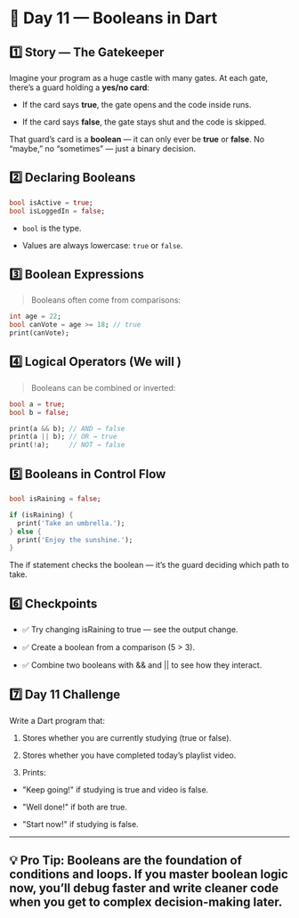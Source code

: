 # 🎯 Day 11 — Booleans in Dart
## 1️⃣ Story — The Gatekeeper
Imagine your program as a huge castle with many gates. At each gate, there’s a guard holding a **yes/no card**:

- If the card says **true**, the gate opens and the code inside runs.

- If the card says **false**, the gate stays shut and the code is skipped.

That guard’s card is a **boolean** — it can only ever be **true** or **false**. No “maybe,” no “sometimes” — just a binary decision.
## 2️⃣ Declaring Booleans
```dart
bool isActive = true;
bool isLoggedIn = false;
```
- `bool` is the type.

- Values are always lowercase: `true` or `false`.
## 3️⃣ Boolean Expressions
>Booleans often come from comparisons:
```dart
int age = 22;
bool canVote = age >= 18; // true
print(canVote);
```
## 4️⃣ Logical Operators (We will )
> Booleans can be combined or inverted:
```dart
bool a = true;
bool b = false;

print(a && b); // AND → false
print(a || b); // OR → true
print(!a);     // NOT → false
```
## 5️⃣ Booleans in Control Flow
``` dart
bool isRaining = false;

if (isRaining) {
  print('Take an umbrella.');
} else {
  print('Enjoy the sunshine.');
}
```
The if statement checks the boolean — it’s the guard deciding which path to take.
## 6️⃣ Checkpoints
- ✅ Try changing isRaining to true — see the output change.

- ✅ Create a boolean from a comparison (5 > 3).

- ✅ Combine two booleans with && and || to see how they interact.
## 7️⃣ Day 11 Challenge
Write a Dart program that:

1. Stores whether you are currently studying (true or false).

2. Stores whether you have completed today’s playlist video.

3. Prints:

- "Keep going!" if studying is true and video is false.

- "Well done!" if both are true.

- "Start now!" if studying is false.

--- 
## 💡 Pro Tip: Booleans are the foundation of conditions and loops. If you master boolean logic now, you’ll debug faster and write cleaner code when you get to complex decision-making later.